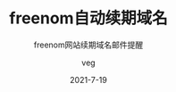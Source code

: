 ---
layout:     post
title:      freenom自动续期域名
subtitle:   freenom网站续期域名邮件提醒
date:       2021-7-19
author:     veg
header-img: img/jc_bgphoto.jpg
catalog: true
tags:
    - docker
    - mail
    - V2ray
    - v2-ui
---